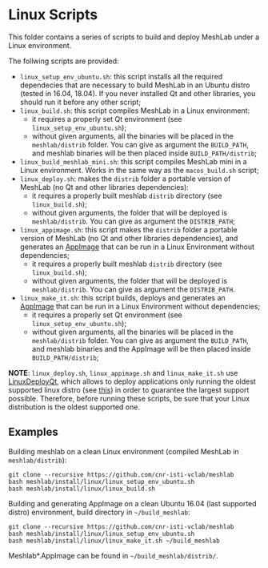 # Linux Scripts

This folder contains a series of scripts to build and deploy MeshLab under a Linux environment.

The follwing scripts are provided:

* `linux_setup_env_ubuntu.sh`: this script installs all the required dependecies that are necessary to build MeshLab in an Ubuntu distro (tested in 16.04, 18.04). If you never installed Qt and other libraries, you should run it before any other script;
* `linux_build.sh`: this script compiles MeshLab in a Linux environment:
	* it requires a properly set Qt environment (see `linux_setup_env_ubuntu.sh`); 
	* without given arguments, all the binaries will be placed in the `meshlab/distrib` folder. You can give as argument the `BUILD_PATH`, and meshlab binaries will be then placed inside `BUILD_PATH/distrib`;
* `linux_build_meshlab_mini.sh`: this script compiles MeshLab mini in a Linux environment. Works in the same way as the `macos_build.sh` script;
* `linux_deploy.sh`: makes the `distrib` folder a portable version of MeshLab (no Qt and other libraries dependencies):
	* it requires a properly built meshlab `distrib` directory (see `linux_build.sh`);
	* without given arguments, the folder that will be deployed is `meshlab/distrib`. You can give as argument the `DISTRIB_PATH`;
* `linux_appimage.sh`: this script makes the `distrib` folder a portable version of MeshLab (no Qt and other libraries dependencies), and generates an [AppImage](https://appimage.org/) that can be run in a Linux Environment without dependencies; 
	* it requires a properly built meshlab `distrib` directory (see `linux_build.sh`);
	* without given arguments, the folder that will be deployed is `meshlab/distrib`. You can give as argument the `DISTRIB_PATH`.
* `linux_make_it.sh`: this script builds, deploys and generates an [AppImage](https://appimage.org/) that can be run in a Linux Environment without dependencies;
	* it requires a properly set Qt environment (see `linux_setup_env_ubuntu.sh`); 
	* without given arguments, all the binaries will be placed in the `meshlab/distrib` folder. You can give as argument the `BUILD_PATH`, and meshlab binaries and the AppImage will be then placed inside `BUILD_PATH/distrib`;

__NOTE__: `linux_deploy.sh`, `linux_appimage.sh` and `linux_make_it.sh` use [LinuxDeployQt](https://github.com/probonopd/linuxdeployqt), which allows to deploy applications only running the oldest supported linux distro (see [this](https://github.com/probonopd/linuxdeployqt/issues/340)) in order to guarantee the largest support possible. Therefore, before running these scripts, be sure that your Linux distribution is the oldest supported one. 

## Examples

Building meshlab on a clean Linux environment (compiled MeshLab in `meshlab/distrib`):

	git clone --recursive https://github.com/cnr-isti-vclab/meshlab
	bash meshlab/install/linux/linux_setup_env_ubuntu.sh
	bash meshlab/install/linux/linux_build.sh

Building and generating AppImage on a clean Ubuntu 16.04 (last supported distro) environment, build directory in `~/build_meshlab`:

	git clone --recursive https://github.com/cnr-isti-vclab/meshlab
	bash meshlab/install/linux/linux_setup_env_ubuntu.sh
	bash meshlab/install/linux/linux_make_it.sh ~/build_meshlab
	
Meshlab*.AppImage can be found in `~/build_meshlab/distrib/`.